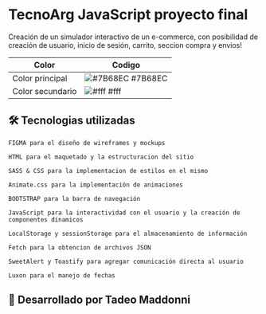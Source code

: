 
# TecnoArg JavaScript proyecto final

Creación de un simulador interactivo de un e-commerce, con posibilidad de creación de usuario, inicio de sesión, carrito, seccion compra y envios!

| Color             | Codigo                                                              |
| ----------------- | ------------------------------------------------------------------ |
| Color principal| ![#7B68EC](https://via.placeholder.com/10/7B68EC?text=+) #7B68EC|
| Color secundario | ![#fff](https://via.placeholder.com/10/fff?text=+) #fff|


## 🛠 Tecnologias utilizadas
    FIGMA para el diseño de wireframes y mockups

    HTML para el maquetado y la estructuracion del sitio

    SASS & CSS para la implementacion de estilos en el mismo

    Animate.css para la implementación de animaciones

    BOOTSTRAP para la barra de navegación 

    JavaScript para la interactividad con el usuario y la creación de componentes dinamicos

    LocalStorage y sessionStorage para el almacenamiento de información 

    Fetch para la obtencion de archivos JSON 

    SweetAlert y Toastify para agregar comunicación directa al usuario

    Luxon para el manejo de fechas 


## 🚀 Desarrollado por Tadeo Maddonni


